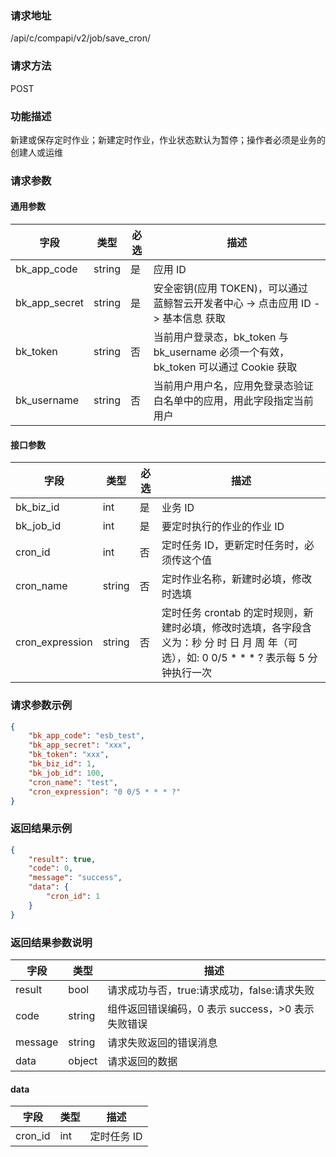 ### 请求地址

/api/c/compapi/v2/job/save_cron/

### 请求方法

POST

### 功能描述

新建或保存定时作业；新建定时作业，作业状态默认为暂停；操作者必须是业务的创建人或运维

### 请求参数

#### 通用参数

| 字段 | 类型 | 必选 | 描述 |
|-----------|------------|--------|------------|
| bk_app_code | string | 是 | 应用 ID |
| bk_app_secret| string | 是 | 安全密钥(应用 TOKEN)，可以通过 蓝鲸智云开发者中心 -&gt; 点击应用 ID -&gt; 基本信息 获取 |
| bk_token | string | 否 | 当前用户登录态，bk_token 与 bk_username 必须一个有效，bk_token 可以通过 Cookie 获取 |
| bk_username | string | 否 | 当前用户用户名，应用免登录态验证白名单中的应用，用此字段指定当前用户 |

#### 接口参数

| 字段 | 类型 | 必选 | 描述 |
|-----------------|------------|--------|------------|
| bk_biz_id | int | 是 | 业务 ID |
| bk_job_id | int | 是 | 要定时执行的作业的作业 ID |
| cron_id | int | 否 | 定时任务 ID，更新定时任务时，必须传这个值 |
| cron_name | string | 否 | 定时作业名称，新建时必填，修改时选填 |
| cron_expression | string | 否 | 定时任务 crontab 的定时规则，新建时必填，修改时选填，各字段含义为：秒 分 时 日 月 周 年（可选），如: 0 0/5 * * * ? 表示每 5 分钟执行一次 |

### 请求参数示例

```json
{
    "bk_app_code": "esb_test",
    "bk_app_secret": "xxx",
    "bk_token": "xxx",
    "bk_biz_id": 1,
    "bk_job_id": 100,
    "cron_name": "test",
    "cron_expression": "0 0/5 * * * ?"
}
```

### 返回结果示例

```json
{
    "result": true,
    "code": 0,
    "message": "success",
    "data": {
        "cron_id": 1
    }
}
```

### 返回结果参数说明

| 字段 | 类型 | 描述 |
|-----------|-----------|-----------|
| result | bool | 请求成功与否，true:请求成功，false:请求失败 |
| code | string | 组件返回错误编码，0 表示 success，>0 表示失败错误 |
| message | string | 请求失败返回的错误消息 |
| data | object | 请求返回的数据 |

#### data

| 字段 | 类型 | 描述 |
|-----------|-----------|-----------|
| cron_id | int | 定时任务 ID |
